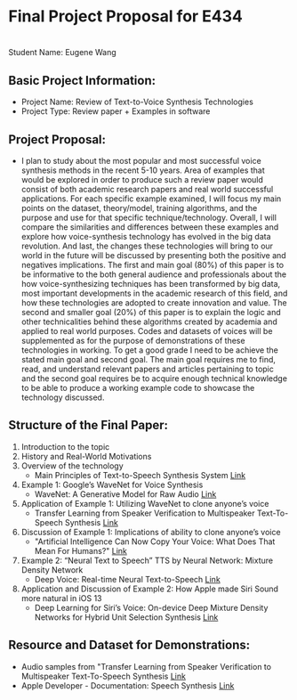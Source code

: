 # Final Project Proposal for E434 <h1>
Student Name: Eugene Wang

## Basic Project Information:
-	Project Name: Review of Text-to-Voice Synthesis Technologies
-	Project Type: Review paper + Examples in software
## Project Proposal:
-	I plan to study about the most popular and most successful voice synthesis methods in the recent 5-10 years. Area of examples that would be explored in order to produce such a review paper would consist of both academic research papers and real world successful applications. For each specific example examined, I will focus my main points on the dataset, theory/model, training algorithms, and the purpose and use for that specific technique/technology. Overall, I will compare the similarities and differences between these examples and explore how voice-synthesis technology has evolved in the big data revolution. And last, the changes these technologies will bring to our world in the future will be discussed by presenting both the positive and negatives implications. The first and main goal (80%) of this paper is to be informative to the both general audience and professionals about the how voice-synthesizing techniques has been transformed by big data, most important developments in the academic research of this field, and how these technologies are adopted to create innovation and value. The second and smaller goal (20%) of this paper is to explain the logic and other technicalities behind these algorithms created by academia and applied to real world purposes. Codes and datasets of voices will be supplemented as for the purpose of demonstrations of these technologies in working. To get a good grade I need to be achieve the stated main goal and second goal. The main goal requires me to find, read, and understand relevant papers and articles pertaining to topic and the second goal requires be to acquire enough technical knowledge to be able to produce a working example code to showcase the technology discussed.
## Structure of the Final Paper:
1. Introduction to the topic
2. History and Real-World Motivations
3. Overview of the technology
   * Main Principles of Text-to-Speech Synthesis System [Link](https://publications.waset.org/8303/pdf )
4. Example 1: Google’s WaveNet for Voice Synthesis
   * WaveNet: A Generative Model for Raw Audio [Link](https://arxiv.org/abs/1609.03499 )
5. Application of Example 1: Utilizing WaveNet to clone anyone’s voice
   * Transfer Learning from Speaker Verification to Multispeaker Text-To-Speech Synthesis [Link](https://arxiv.org/abs/1806.04558) 
6. Discussion of Example 1: Implications of ability to clone anyone’s voice
   * "Artificial Intelligence Can Now Copy Your Voice: What Does That Mean For Humans?" [Link](https://www.forbes.com/sites/bernardmarr/2019/05/06/artificial-intelligence-can-now-copy-your-voice-what-does-that-mean-for-humans/#6cbb296e72a2)
7. Example 2: “Neural Text to Speech” TTS by Neural Network: Mixture Density Network
   * Deep Voice: Real-time Neural Text-to-Speech [Link](https://arxiv.org/abs/1702.07825 )
8. Application and Discussion of Example 2: How Apple made Siri Sound more natural in iOS 13
   * Deep Learning for Siri’s Voice: On-device Deep Mixture Density Networks for Hybrid Unit Selection Synthesis [Link](https://machinelearning.apple.com/research/siri-voices )
## Resource and Dataset for Demonstrations:
* Audio samples from "Transfer Learning from Speaker Verification to Multispeaker Text-To-Speech Synthesis [Link](https://google.github.io/tacotron/publications/speaker_adaptation/)
* Apple Developer - Documentation: Speech Synthesis [Link](https://developer.apple.com/documentation/avfoundation/speech_synthesis)




